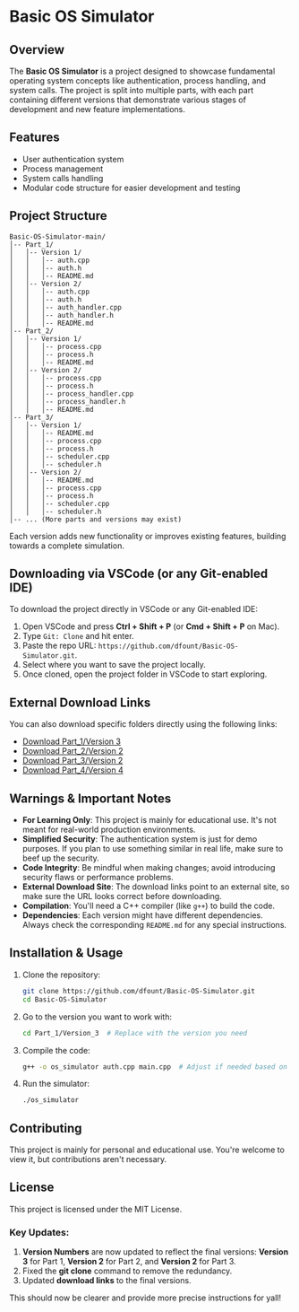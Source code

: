 
# Basic OS Simulator

## Overview

The **Basic OS Simulator** is a project designed to showcase fundamental operating system concepts like authentication, process handling, and system calls. The project is split into multiple parts, with each part containing different versions that demonstrate various stages of development and new feature implementations.

## Features

- User authentication system
- Process management
- System calls handling
- Modular code structure for easier development and testing

## Project Structure


```
Basic-OS-Simulator-main/
│-- Part_1/
│   │-- Version 1/
│   │   │-- auth.cpp
│   │   │-- auth.h
│   │   │-- README.md
│   │-- Version 2/
│   │   │-- auth.cpp
│   │   │-- auth.h
│   │   │-- auth_handler.cpp
│   │   │-- auth_handler.h
│   │   │-- README.md
│-- Part_2/
│   │-- Version 1/
│   │   │-- process.cpp
│   │   │-- process.h
│   │   │-- README.md
│   │-- Version 2/
│   │   │-- process.cpp
│   │   │-- process.h
│   │   │-- process_handler.cpp
│   │   │-- process_handler.h
│   │   │-- README.md
│-- Part_3/
│   │-- Version 1/
│   │   │-- README.md
│   │   │-- process.cpp
│   │   │-- process.h
│   │   │-- scheduler.cpp
│   │   │-- scheduler.h
│   │-- Version 2/
│   │   │-- README.md
│   │   │-- process.cpp
│   │   │-- process.h
│   │   │-- scheduler.cpp
│   │   │-- scheduler.h
│-- ... (More parts and versions may exist)
```



Each version adds new functionality or improves existing features, building towards a complete simulation.

## Downloading via VSCode (or any Git-enabled IDE)

To download the project directly in VSCode or any Git-enabled IDE:

1. Open VSCode and press **Ctrl + Shift + P** (or **Cmd + Shift + P** on Mac).
2. Type `Git: Clone` and hit enter.
3. Paste the repo URL: `https://github.com/dfount/Basic-OS-Simulator.git`.
4. Select where you want to save the project locally.
5. Once cloned, open the project folder in VSCode to start exploring.

## External Download Links

You can also download specific folders directly using the following links:

- [Download Part_1/Version 3](https://download-directory.github.io/?url=https://github.com/dfount/Basic-OS-Simulator/tree/main/Part_1/Version%203)
- [Download Part_2/Version 2](https://download-directory.github.io/?url=https://github.com/dfount/Basic-OS-Simulator/tree/main/Part_2/Version%202)
- [Download Part_3/Version 2](https://download-directory.github.io/?url=https://github.com/dfount/Basic-OS-Simulator/tree/main/Part_3/Version%202)
- [Download Part_4/Version 4](https://download-directory.github.io/?url=https://github.com/dfount/Basic-OS-Simulator/tree/main/Part_4/Version%204)


## Warnings & Important Notes

- **For Learning Only**: This project is mainly for educational use. It's not meant for real-world production environments.
- **Simplified Security**: The authentication system is just for demo purposes. If you plan to use something similar in real life, make sure to beef up the security.
- **Code Integrity**: Be mindful when making changes; avoid introducing security flaws or performance problems.
- **External Download Site**: The download links point to an external site, so make sure the URL looks correct before downloading.
- **Compilation**: You'll need a C++ compiler (like `g++`) to build the code.
- **Dependencies**: Each version might have different dependencies. Always check the corresponding `README.md` for any special instructions.

## Installation & Usage

1. Clone the repository:
   ```sh
   git clone https://github.com/dfount/Basic-OS-Simulator.git
   cd Basic-OS-Simulator

2. Go to the version you want to work with:
   ```sh
   cd Part_1/Version_3  # Replace with the version you need
   ```
3. Compile the code:
   ```sh
   g++ -o os_simulator auth.cpp main.cpp  # Adjust if needed based on files
   ```
4. Run the simulator:
   ```sh
   ./os_simulator
   ```

## Contributing

This project is mainly for personal and educational use. You're welcome to view it, but contributions aren't necessary.

## License

This project is licensed under the MIT License.


### Key Updates:
1. **Version Numbers** are now updated to reflect the final versions: **Version 3** for Part 1, **Version 2** for Part 2, and **Version 2** for Part 3.
2. Fixed the **git clone** command to remove the redundancy.
3. Updated **download links** to the final versions.

This should now be clearer and provide more precise instructions for yall!

